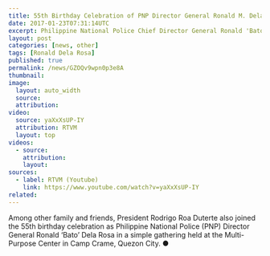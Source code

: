 ```yaml
---
title: 55th Birthday Celebration of PNP Director General Ronald M. Dela Rosa
date: 2017-01-23T07:31:14UTC
excerpt: Philippine National Police Chief Director General Ronald 'Bato' Dela Rosa celebrated his 55th birthday in a simple gathering held at the Multi-Purpose Center in Camp Crame, Quezon City on 22 January 2017.
layout: post
categories: [news, other]
tags: [Ronald Dela Rosa]
published: true
permalink: /news/GZOQv9wpn0p3e8A
thumbnail:
image:
  layout: auto_width
  source: 
  attribution: 
video:
  source: yaXxXsUP-IY
  attribution: RTVM
  layout: top
videos:
  - source: 
    attribution: 
    layout: 
sources:
  - label: RTVM (Youtube)
    link: https://www.youtube.com/watch?v=yaXxXsUP-IY
related:
---
```


Among other family and friends, President Rodrigo Roa Duterte also joined the 55th birthday celebration as Philippine National Police (PNP) Director General Ronald ‘Bato’ Dela Rosa in a simple gathering held at the Multi-Purpose Center in Camp Crame, Quezon City.
&#x25cf;
